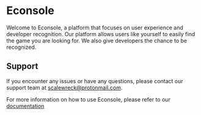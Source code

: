 # Econsole
Welcome to Econsole, a platform that focuses on user experience and developer recognition.
Our platform allows users like yourself to easily find the game you are looking for. We also give developers the chance to be recognized.

## Support
If you encounter any issues or have any questions, please contact our support team at scalewreck@protonmail.com.

For more information on how to use Econsole, please refer to our [documentation](https://econsole-games.gitbook.io/econsole-docs/)

